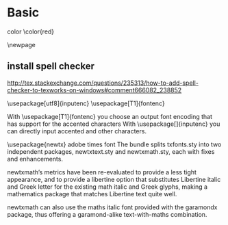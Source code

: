 # Basic 

color
\color{red} 

\newpage


## install spell checker

http://tex.stackexchange.com/questions/235313/how-to-add-spell-checker-to-texworks-on-windows#comment666082_238852



\usepackage[utf8]{inputenc}
\usepackage[T1]{fontenc}

With \usepackage[T1]{fontenc} you choose an output font encoding that has support for the accented characters 
With \usepackage[<encoding>]{inputenc} you can directly input accented and other characters. 


\usepackage{newtx}
adobe times font
The bundle splits txfonts.sty into two independent packages, newtxtext.sty and newtxmath.sty, 
each with fixes and enhancements.

newtxmath’s metrics have been re-evaluated to provide a less tight appearance, 
and to provide a libertine option that substitutes Libertine italic and Greek letter for the existing math italic and Greek glyphs, 
making a mathematics package that matches Libertine text quite well.

newtxmath can also use the maths italic font provided with the garamondx package, 
thus offering a garamond-alike text-with-maths combination.